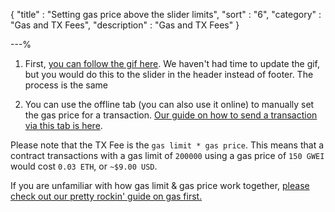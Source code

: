 {
"title"       : "Setting gas price above the slider limits",
"sort"        : "6",
"category"    : "Gas and TX Fees",
"description" : "Gas and TX Fees"
}

---%


1. First, [you can follow the gif here](http://i.imgur.com/47zmU0R.gif). We haven't had time to update the gif, but you would do this to the slider in the header instead of footer. The process is the same

2. You can use the offline tab (you can also use it online) to manually set the gas price for a transaction. [Our guide on how to send a transaction via this tab is here](https://myetherwallet.github.io/knowledge-base/how-do-i-make-an-offline-transaction).

Please note that the TX Fee is the `gas limit * gas price`. This means that a contract transactions with a gas limit of `200000` using a gas price of `150 GWEI` would cost `0.03 ETH`, or `~$9.00 USD`.

If you are unfamiliar with how gas limit & gas price work together, [please check out our pretty rockin' guide on gas first.](https://myetherwallet.github.io/knowledge-base/what-is-gas)
